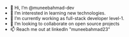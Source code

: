 - 👋 Hi, I’m @muneebahmad-dev
- 👀 I’m interested in learning new technologies.
- 🌱 I’m currently working as full-stack developer level-1. 
- 💞️ I’m looking to collaborate on open source projects
- 📫 Reach me out at linkedIn "muneebahmad23"
